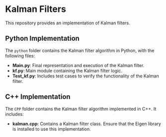 # Kalman Filters

This repository provides an implementation of Kalman filters.

## Python Implementation

The `python` folder contains the Kalman filter algorithm in Python, with the following files:

- **Main.py**: Final representation and execution of the Kalman filter.
- **kf.py**: Main module containing the Kalman filter logic.
- **Test_kf.py**: Includes test cases to verify the functionality of the Kalman filter.

## C++ Implementation

The `CPP` folder contains the Kalman filter algorithm implemented in C++. It includes:

- **kalman.cpp**: Contains a Kalman filter class. Ensure that the Eigen library is installed to use this implementation.
